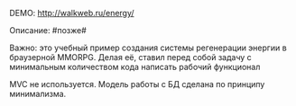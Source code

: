 DEMO: http://walkweb.ru/energy/

Описание: #позже#

Важно: это учебный пример создания системы регенерации энергии в браузерной MMORPG. Делая её, ставил перед собой задачу с минимальным количеством кода написать рабочий функционал

MVC не используется. Модель работы с БД сделана по принципу минимализма.
